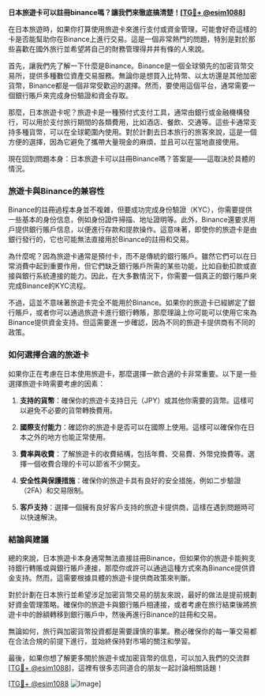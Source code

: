 **日本旅遊卡可以註冊binance嗎？讓我們來徹底搞清楚！[[TG💪+ @esim1088](https://t.me/s/esim1088)]**

在日本旅遊時，如果你打算使用旅遊卡來進行支付或資金管理，可能會好奇這樣的卡是否能幫助你在Binance上進行交易。這是一個非常熱門的問題，特別是對於那些喜歡在國外旅行並希望將自己的財務管理得井井有條的人來說。

首先，讓我們先了解一下什麼是Binance。Binance是一個全球領先的加密貨幣交易所，提供多種數位資產交易服務。無論你是想買入比特幣、以太坊還是其他加密貨幣，Binance都是一個非常受歡迎的選擇。然而，要使用這個平台，通常需要一個銀行賬戶來完成身份驗證和資金存取。

那麼，日本旅遊卡呢？旅遊卡是一種預付式支付工具，通常由銀行或金融機構發行，可以用於支付旅行期間的各類費用，比如酒店、餐飲、交通等。這些卡通常支持多種貨幣，可以在全球範圍內使用。對於計劃去日本旅行的旅客來說，這是一個方便的選擇，因為它避免了攜帶大量現金的麻煩，並且可以在當地直接使用。

現在回到問題本身：日本旅遊卡可以註冊Binance嗎？答案是——這取決於具體的情況。

### **旅遊卡與Binance的兼容性**
Binance的註冊過程本身並不複雜，但要成功完成身份驗證（KYC），你需要提供一些基本的身份信息，例如身份證件掃描、地址證明等。此外，Binance還要求用戶提供銀行賬戶信息，以便進行存款和提款操作。這意味著，即使你的旅遊卡是由銀行發行的，它也可能無法直接用於Binance的註冊和交易。

為什麼呢？因為旅遊卡通常是預付卡，而不是傳統的銀行賬戶。雖然它們可以在日常消費中起到重要作用，但它們缺乏銀行賬戶所需的某些功能，比如自動扣款或直接與銀行系統連接的能力。因此，在大多數情況下，你需要一個真正的銀行賬戶來完成Binance的KYC流程。

不過，這並不意味著旅遊卡完全不能用於Binance。如果你的旅遊卡已經綁定了銀行賬戶，或者你可以通過旅遊卡進行銀行轉賬，那麼理論上你可能可以使用它來為Binance提供資金支持。但這需要進一步確認，因為不同的旅遊卡提供商有不同的政策。

### **如何選擇合適的旅遊卡**
如果你正在考慮在日本使用旅遊卡，那麼選擇一款合適的卡非常重要。以下是一些選擇旅遊卡時需要考慮的因素：

1. **支持的貨幣**：確保你的旅遊卡支持日元（JPY）或其他你需要的貨幣。這樣可以避免不必要的貨幣轉換費用。
   
2. **國際支付能力**：確認你的旅遊卡是否可以在國際上使用。這樣可以確保你在日本之外的地方也能正常使用。

3. **費率與收費**：了解旅遊卡的收費結構，包括年費、交易費、外幣兌換費等。選擇一個收費合理的卡可以節省不少開支。

4. **安全性與保護措施**：確保你的旅遊卡具有良好的安全措施，例如二步驗證（2FA）和交易限制。

5. **客戶支持**：選擇一個擁有良好客戶支持的旅遊卡提供商，這樣在遇到問題時可以快速解決。

### **結論與建議**
總的來說，日本旅遊卡本身通常無法直接註冊Binance，但如果你的旅遊卡能夠支持銀行轉賬或與銀行賬戶連接，那麼你或許可以通過這種方式來為Binance提供資金支持。然而，這需要根據具體的旅遊卡提供商政策來判斷。

對於計劃在日本旅行並希望涉足加密貨幣交易的朋友來說，最好的做法是提前規劃好資金管理策略。確保你的旅遊卡與銀行賬戶相連接，或者考慮在旅行結束後將旅遊卡中的餘額轉移到銀行賬戶中，然後再進行Binance的註冊和交易。

無論如何，旅行與加密貨幣投資都是需要謹慎的事業。務必確保你的每一筆交易都在合法合規的前提下進行，並始終保持對市場的關注和學習。

最後，如果你想了解更多關於旅遊卡或加密貨幣的信息，可以加入我們的交流群[[TG💪+ @esim1088](https://t.me/s/esim1088)]，這裡有很多志同道合的朋友一起討論相關話題！

[[TG💪+ @esim1088](https://t.me/s/esim1088) ![Image](https://i.postimg.cc/4NQfJmqS/Snipaste-2025-05-13-00-14-12.png)]